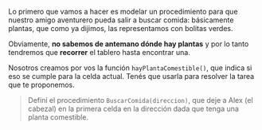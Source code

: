 Lo primero que vamos a hacer es modelar un procedimiento para que nuestro amigo aventurero pueda salir a buscar comida: básicamente plantas, que como ya dijimos, las representamos con bolitas verdes.

Obviamente, **no sabemos de antemano dónde hay plantas** y por lo tanto tendremos que **recorrer** el tablero hasta encontrar una.

Nosotros creamos por vos la función `hayPlantaComestible()`, que indica si eso se cumple para la celda actual. Tenés que usarla para resolver la tarea que te proponemos.

> Definí el procedimiento `BuscarComida(direccion)`, que deje a Alex (el cabezal) en la primera celda en la dirección dada que tenga una planta comestible.